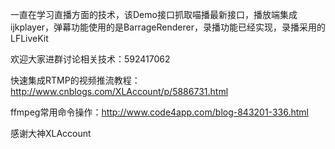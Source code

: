 一直在学习直播方面的技术，该Demo接口抓取喵播最新接口，播放端集成ijkplayer，弹幕功能使用的是BarrageRenderer，录播功能已经实现，录播采用的LFLiveKit

欢迎大家进群讨论相关技术：592417062










快速集成RTMP的视频推流教程：http://www.cnblogs.com/XLAccount/p/5886731.html

ffmpeg常用命令操作：http://www.code4app.com/blog-843201-336.html

感谢大神XLAccount
